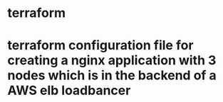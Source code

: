 # terraform 
# terraform configuration file for creating a nginx application with 3 nodes which is in the backend of a AWS elb loadbancer 
